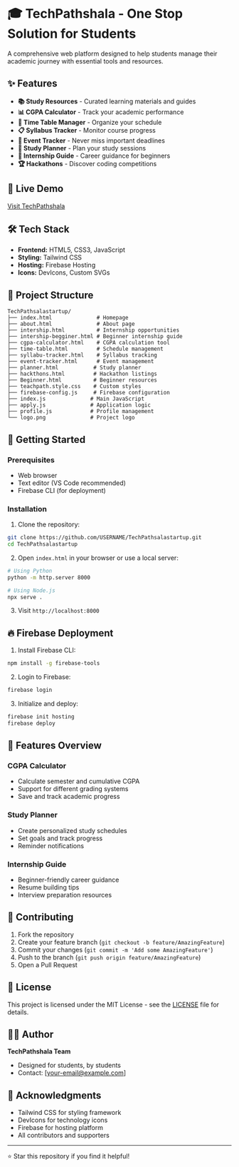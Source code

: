 # 🎓 TechPathshala - One Stop Solution for Students

A comprehensive web platform designed to help students manage their academic journey with essential tools and resources.

## ✨ Features

- **📚 Study Resources** - Curated learning materials and guides
- **📊 CGPA Calculator** - Track your academic performance
- **📅 Time Table Manager** - Organize your schedule
- **📋 Syllabus Tracker** - Monitor course progress
- **🎯 Event Tracker** - Never miss important deadlines
- **📝 Study Planner** - Plan your study sessions
- **💼 Internship Guide** - Career guidance for beginners
- **🏆 Hackathons** - Discover coding competitions

## 🚀 Live Demo

[Visit TechPathshala](https://techpathsalastartup-2717.firebaseapp.com/)

## 🛠️ Tech Stack

- **Frontend:** HTML5, CSS3, JavaScript
- **Styling:** Tailwind CSS
- **Hosting:** Firebase Hosting
- **Icons:** DevIcons, Custom SVGs

## 📁 Project Structure

```
TechPathsalastartup/
├── index.html              # Homepage
├── about.html              # About page
├── intership.html          # Internship opportunities
├── intership-begginer.html # Beginner internship guide
├── cgpa-calculator.html    # CGPA calculation tool
├── time-table.html         # Schedule management
├── syllabu-tracker.html    # Syllabus tracking
├── event-tracker.html      # Event management
├── planner.html           # Study planner
├── hackthons.html         # Hackathon listings
├── Beginner.html          # Beginner resources
├── teachpath.style.css    # Custom styles
├── firebase-config.js     # Firebase configuration
├── index.js              # Main JavaScript
├── apply.js              # Application logic
├── profile.js            # Profile management
└── logo.png              # Project logo
```

## 🚀 Getting Started

### Prerequisites
- Web browser
- Text editor (VS Code recommended)
- Firebase CLI (for deployment)

### Installation

1. Clone the repository:
```bash
git clone https://github.com/USERNAME/TechPathsalastartup.git
cd TechPathsalastartup
```

2. Open `index.html` in your browser or use a local server:
```bash
# Using Python
python -m http.server 8000

# Using Node.js
npx serve .
```

3. Visit `http://localhost:8000`

## 🔥 Firebase Deployment

1. Install Firebase CLI:
```bash
npm install -g firebase-tools
```

2. Login to Firebase:
```bash
firebase login
```

3. Initialize and deploy:
```bash
firebase init hosting
firebase deploy
```

## 📱 Features Overview

### CGPA Calculator
- Calculate semester and cumulative CGPA
- Support for different grading systems
- Save and track academic progress

### Study Planner
- Create personalized study schedules
- Set goals and track progress
- Reminder notifications

### Internship Guide
- Beginner-friendly career guidance
- Resume building tips
- Interview preparation resources

## 🤝 Contributing

1. Fork the repository
2. Create your feature branch (`git checkout -b feature/AmazingFeature`)
3. Commit your changes (`git commit -m 'Add some AmazingFeature'`)
4. Push to the branch (`git push origin feature/AmazingFeature`)
5. Open a Pull Request

## 📄 License

This project is licensed under the MIT License - see the [LICENSE](LICENSE) file for details.

## 👨‍💻 Author

**TechPathshala Team**
- Designed for students, by students
- Contact: [your-email@example.com]

## 🙏 Acknowledgments

- Tailwind CSS for styling framework
- DevIcons for technology icons
- Firebase for hosting platform
- All contributors and supporters

---

⭐ Star this repository if you find it helpful!
